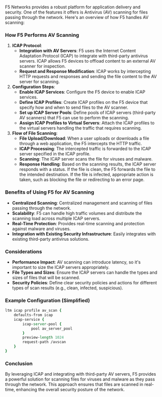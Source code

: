 F5 Networks provides a robust platform for application delivery and
security. One of the features it offers is Antivirus (AV) scanning for
files passing through the network. Here's an overview of how F5 handles
AV scanning:

### How F5 Performs AV Scanning

1.  **ICAP Protocol**:
    -   **Integration with AV Servers**: F5 uses the Internet Content
        Adaptation Protocol (ICAP) to integrate with third-party
        antivirus servers. ICAP allows F5 devices to offload content to
        an external AV scanner for inspection.
    -   **Request and Response Modification**: ICAP works by
        intercepting HTTP requests and responses and sending the file
        content to the AV server for scanning.
2.  **Configuration Steps**:
    -   **Enable ICAP Services**: Configure the F5 device to enable ICAP
        services.
    -   **Define ICAP Profiles**: Create ICAP profiles on the F5 device
        that specify how and when to send files to the AV scanner.
    -   **Set up ICAP Server Pools**: Define pools of ICAP servers
        (third-party AV scanners) that F5 can use to perform the
        scanning.
    -   **Assign ICAP Profiles to Virtual Servers**: Attach the ICAP
        profiles to the virtual servers handling the traffic that
        requires scanning.
3.  **Flow of File Scanning**:
    -   **File Upload/Download**: When a user uploads or downloads a
        file through a web application, the F5 intercepts the HTTP
        traffic.
    -   **ICAP Processing**: The intercepted traffic is forwarded to the
        ICAP server specified in the ICAP profile.
    -   **Scanning**: The ICAP server scans the file for viruses and
        malware.
    -   **Response Handling**: Based on the scanning results, the ICAP
        server responds with a status. If the file is clean, the F5
        forwards the file to the intended destination. If the file is
        infected, appropriate action is taken, such as blocking the file
        or redirecting to an error page.

### Benefits of Using F5 for AV Scanning

-   **Centralized Scanning**: Centralized management and scanning of
    files passing through the network.
-   **Scalability**: F5 can handle high traffic volumes and distribute
    the scanning load across multiple ICAP servers.
-   **Real-Time Protection**: Provides real-time scanning and protection
    against malware and viruses.
-   **Integration with Existing Security Infrastructure**: Easily
    integrates with existing third-party antivirus solutions.

### Considerations

-   **Performance Impact**: AV scanning can introduce latency, so it's
    important to size the ICAP servers appropriately.
-   **File Types and Sizes**: Ensure the ICAP servers can handle the
    types and sizes of files that will be scanned.
-   **Security Policies**: Define clear security policies and actions
    for different types of scan results (e.g., clean, infected,
    suspicious).

### Example Configuration (Simplified)

``` tcl
ltm icap profile av_scan {
    defaults-from icap
    icap-service {
        icap-server-pool {
            pool av_server_pool
        }
        preview-length 1024
        request-path /avscan
    }
}
```

### Conclusion

By leveraging ICAP and integrating with third-party AV servers, F5
provides a powerful solution for scanning files for viruses and malware
as they pass through the network. This approach ensures that files are
scanned in real-time, enhancing the overall security posture of the
network.
